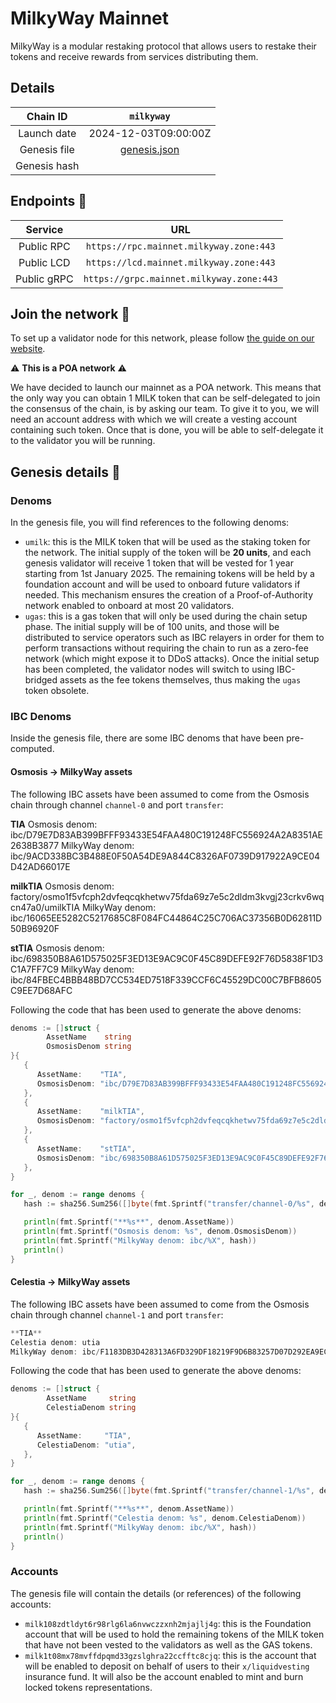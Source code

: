 # MilkyWay Mainnet

MilkyWay is a modular restaking protocol that allows users to restake their tokens and receive rewards from services
distributing them.

## Details

|   Chain ID   |          `milkyway`          |
|:------------:|:----------------------------:|
| Launch date  |     2024-12-03T09:00:00Z     |
| Genesis file | [genesis.json](genesis.json) |
| Genesis hash |                              |

## Endpoints 🎯

|   Service   |                   URL                    |
|:-----------:|:----------------------------------------:|
| Public RPC  | `https://rpc.mainnet.milkyway.zone:443`  |
| Public LCD  | `https://lcd.mainnet.milkyway.zone:443`  |
| Public gRPC | `https://grpc.mainnet.milkyway.zone:443` |

## Join the network 📜

To set up a validator node for this network, please
follow [the guide on our website](https://docs.milkyway.zone/modular-restaking/guides/consensus/validator-node).

⚠ **This is a POA network** ⚠

We have decided to launch our mainnet as a POA network. This means that the only way you can obtain 1 MILK token that
can be self-delegated to join the consensus of the chain, is by asking our team. To give it to you, we will need an
account address with which we will create a vesting account containing such token.
Once that is done, you will be able to self-delegate it to the validator you will be running.

## Genesis details 📝

### Denoms

In the genesis file, you will find references to the following denoms:

* `umilk`: this is the MILK token that will be used as the staking token for the network.
  The initial supply of the token will be **20 units**, and each genesis validator will receive 1 token that will be
  vested for 1 year starting from 1st January 2025. The remaining tokens will be held by a foundation account and will
  be used to onboard future validators if needed. This mechanism ensures the creation of a Proof-of-Authority network
  enabled to onboard at most 20 validators.
* `ugas`: this is a gas token that will only be used during the chain setup phase. The initial supply will be of 100
  units, and those will be distributed to service operators such as IBC relayers in order for them to perform
  transactions without requiring the chain to run as a zero-fee network (which might expose it to DDoS attacks). Once
  the initial setup has been completed, the validator nodes will switch to using IBC-bridged assets as the fee tokens
  themselves, thus making the `ugas` token obsolete.

### IBC Denoms
Inside the genesis file, there are some IBC denoms that have been pre-computed.

#### Osmosis -> MilkyWay assets

The following IBC assets have been assumed to come from the Osmosis chain through channel `channel-0` and port
`transfer`:

**TIA**
Osmosis denom: ibc/D79E7D83AB399BFFF93433E54FAA480C191248FC556924A2A8351AE2638B3877
MilkyWay denom: ibc/9ACD338BC3B488E0F50A54DE9A844C8326AF0739D917922A9CE04D42AD66017E

**milkTIA**
Osmosis denom: factory/osmo1f5vfcph2dvfeqcqkhetwv75fda69z7e5c2dldm3kvgj23crkv6wqcn47a0/umilkTIA
MilkyWay denom: ibc/16065EE5282C5217685C8F084FC44864C25C706AC37356B0D62811D50B96920F

**stTIA**
Osmosis denom: ibc/698350B8A61D575025F3ED13E9AC9C0F45C89DEFE92F76D5838F1D3C1A7FF7C9
MilkyWay denom: ibc/84FBEC4BBB48BD7CC534ED7518F339CCF6C45529DC00C7BFB8605C9EE7D68AFC

Following the code that has been used to generate the above denoms:

```go
denoms := []struct {
		AssetName    string
		OsmosisDenom string
}{
   {
      AssetName:    "TIA",
      OsmosisDenom: "ibc/D79E7D83AB399BFFF93433E54FAA480C191248FC556924A2A8351AE2638B3877",
   },
   {
      AssetName:    "milkTIA",
      OsmosisDenom: "factory/osmo1f5vfcph2dvfeqcqkhetwv75fda69z7e5c2dldm3kvgj23crkv6wqcn47a0/umilkTIA",
   },
   {
      AssetName:    "stTIA",
      OsmosisDenom: "ibc/698350B8A61D575025F3ED13E9AC9C0F45C89DEFE92F76D5838F1D3C1A7FF7C9",
   },
}

for _, denom := range denoms {
   hash := sha256.Sum256([]byte(fmt.Sprintf("transfer/channel-0/%s", denom.OsmosisDenom)))

   println(fmt.Sprintf("**%s**", denom.AssetName))
   println(fmt.Sprintf("Osmosis denom: %s", denom.OsmosisDenom))
   println(fmt.Sprintf("MilkyWay denom: ibc/%X", hash))
   println()
}
```

#### Celestia -> MilkyWay assets

The following IBC assets have been assumed to come from the Osmosis chain through channel `channel-1` and port
`transfer`:

```go
**TIA**
Celestia denom: utia
MilkyWay denom: ibc/F1183DB3D428313A6FD329DF18219F9D6B83257D07D292EA9EC1D877E89EC2B0
```

Following the code that has been used to generate the above denoms:

```go
denoms := []struct {
		AssetName     string
		CelestiaDenom string
}{
   {
      AssetName:     "TIA",
      CelestiaDenom: "utia",
   },
}

for _, denom := range denoms {
   hash := sha256.Sum256([]byte(fmt.Sprintf("transfer/channel-1/%s", denom.CelestiaDenom)))

   println(fmt.Sprintf("**%s**", denom.AssetName))
   println(fmt.Sprintf("Celestia denom: %s", denom.CelestiaDenom))
   println(fmt.Sprintf("MilkyWay denom: ibc/%X", hash))
   println()
}
```

### Accounts

The genesis file will contain the details (or references) of the following accounts:

* `milk108zdtldyt6r98rlg6la6nvwczzxnh2mjajlj4g`: this is the Foundation account that will be used to hold the remaining
  tokens of the MILK token that have not been vested to the validators as well as the GAS tokens.
* `milk1t08mx78mvffdpqmd33gzslghra22ccfftc8cjq`: this is the account that will be enabled to deposit on behalf of users
  to their `x/liquidvesting` insurance fund. It will also be the account enabled to mint and burn locked tokens
  representations.